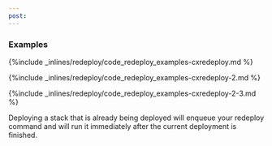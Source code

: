 ```yaml
---
post: 
---
```


### Examples



{%include _inlines/redeploy/code_redeploy_examples-cxredeploy.md %}





{%include _inlines/redeploy/code_redeploy_examples-cxredeploy-2.md %}





{%include _inlines/redeploy/code_redeploy_examples-cxredeploy-2-3.md %}



Deploying a stack that is already being deployed will enqueue your redeploy command and will run it immediately after the current deployment is finished.
